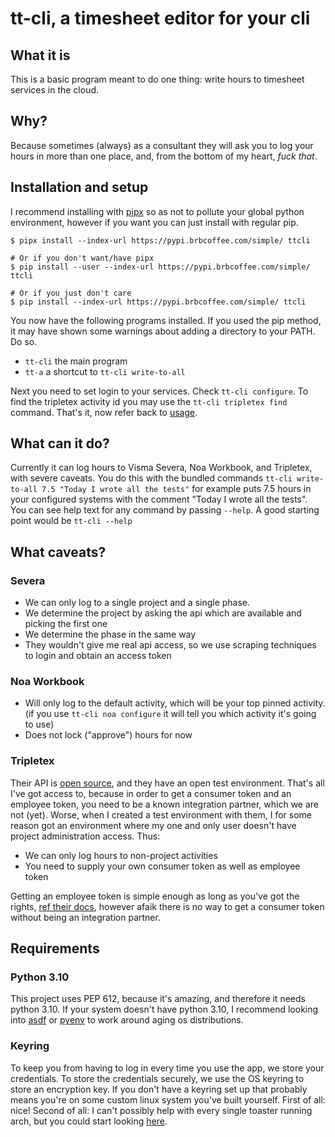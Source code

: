 # tt-cli, a timesheet editor for your cli
## What it is
This is a basic program meant to do one thing: write hours to timesheet
services in the cloud.

## Why?
Because sometimes (always) as a consultant they will ask you to log your hours
in more than one place, and, from the bottom of my heart, _fuck that_.

## Installation and setup
I recommend installing with
[pipx](https://github.com/pypa/pipx#pipx--install-and-run-python-applications-in-isolated-environments)
so as not to pollute your global python environment, however if you want you
can just install with regular pip.

```shell
$ pipx install --index-url https://pypi.brbcoffee.com/simple/ ttcli

# Or if you don't want/have pipx
$ pip install --user --index-url https://pypi.brbcoffee.com/simple/ ttcli

# Or if you just don't care
$ pip install --index-url https://pypi.brbcoffee.com/simple/ ttcli
```

You now have the following programs installed. If you used the pip method, it
may have shown some warnings about adding a directory to your PATH. Do so.
* `tt-cli` the main program
* `tt-a` a shortcut to `tt-cli write-to-all`

Next you need to set login to your services. Check `tt-cli configure`. To find the
tripletex activity id you may use the `tt-cli tripletex find` command. That's
it, now refer back to [usage](#what-can-it-do).

## What can it do?
Currently it can log hours to Visma Severa, Noa Workbook, and Tripletex, with
severe caveats. You do this with the bundled commands `tt-cli write-to-all 7.5
"Today I wrote all the tests"` for example puts 7.5 hours in your configured
systems with the comment "Today I wrote all the tests". You can see help text
for any command by passing `--help`. A good starting point would be `tt-cli
--help`

## What caveats?
### Severa
* We can only log to a single project and a single phase.
* We determine the project by asking the api which are available and picking the first one
* We determine the phase in the same way
* They wouldn't give me real api access, so we use scraping techniques to login and obtain an access token

### Noa Workbook
* Will only log to the default activity, which will be your top pinned activity.
(if you use `tt-cli noa configure` it will tell you which activity it's going to use)
* Does not lock ("approve") hours for now

### Tripletex
Their API is [open source](https://github.com/tripletex/tripletex-api2/), and
they have an open test environment. That's all I've got access to, because in
order to get a consumer token and an employee token, you need to be a known
integration partner, which we are not (yet). Worse, when I created a test
environment with them, I for some reason got an environment where my one and
only user doesn't have project administration access. Thus:

* We can only log hours to non-project activities
* You need to supply your own consumer token as well as employee token

Getting an employee token is simple enough as long as you've got the rights,
[ref their docs](https://tripletex.no/execute/docViewer?articleId=853&language=0), 
however afaik there is no way to get a consumer token without being an
integration partner.

## Requirements
### Python 3.10
This project uses PEP 612, because it's amazing, and therefore it needs python
3.10. If your system doesn't have python 3.10, I recommend looking into
[asdf](https://asdf-vm.com/) or [pyenv](https://github.com/pyenv/pyenv) to work
around aging os distributions.

### Keyring
To keep you from having to log in every time you use the app, we store your
credentials. To store the credentials securely, we use the OS keyring to store
an encryption key. If you don't have a keyring set up that probably means
you're on some custom linux system you've built yourself. First of all: nice!
Second of all: I can't possibly help with every single toaster running arch,
but you could start looking [here](https://pypi.org/project/keyring/).
